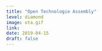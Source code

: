 ```yaml
---
title: "Open Technologie Assembly"
level: diamond
image: ota.gif
link:
date: 2019-04-15
draft: false
---
```

